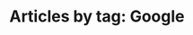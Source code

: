 ---
layout: blog_by_tag
title: 'Articles by tag: Google'
tag: google
permalink: /blog/tag/google/
---